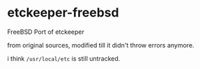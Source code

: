# etckeeper-freebsd

FreeBSD Port of etckeeper


from original sources, modified till it didn't throw errors anymore.

i think `/usr/local/etc` is still untracked.

